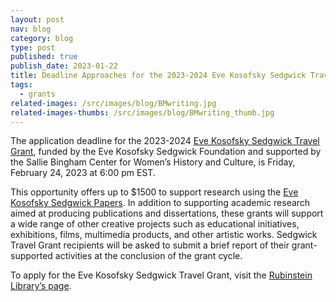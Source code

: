 ```yaml
---
layout: post
nav: blog
category: blog
type: post
published: true
publish_date: 2023-01-22
title: Deadline Approaches for the 2023-2024 Eve Kosofsky Sedgwick Travel Grant
tags:
  - grants
related-images: /src/images/blog/BMwriting.jpg
related-images-thumbs: /src/images/blog/BMwriting_thumb.jpg
---
```

T﻿he application deadline for the 2023-2024 [Eve Kosofsky Sedgwick Travel Grant](https://library.duke.edu/rubenstein/bingham/EKS), funded by the Eve Kosofsky Sedgwick Foundation and supported by the Sallie Bingham Center for Women’s History and Culture, is Friday, February 24, 2023 at 6:00 pm EST. 

This opportunity offers up to $1500 to support research using the [Eve Kosofsky Sedgwick Papers](https://archives.lib.duke.edu/catalog/sedgwickevekosofsky). In addition to supporting academic research aimed at producing publications and dissertations, these grants will support a wide range of other creative projects such as educational initiatives, exhibitions, films, multimedia products, and other artistic works. Sedgwick Travel Grant recipients will be asked to submit a brief report of their grant-supported activities at the conclusion of the grant cycle.

To apply for the Eve Kosofsky Sedgwick Travel Grant, visit the [Rubinstein Library’s page](https://blogs.library.duke.edu/rubenstein/2022/12/08/2023-2024-research-travel-grants-open/).